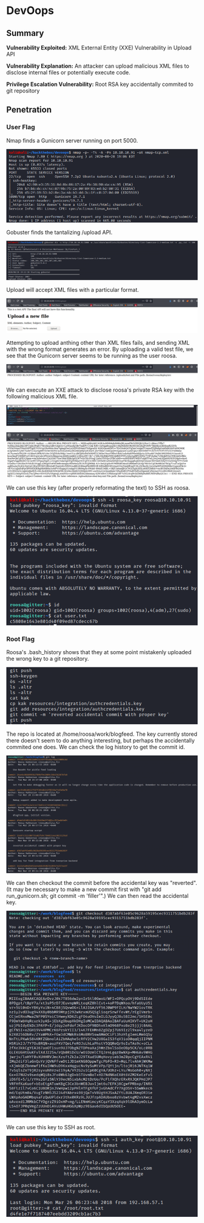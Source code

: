 # DevOops

## Summary

**Vulnerability Exploited:** XML External Entity (XXE) Vulnerability in Upload API

**Vulnerability Explanation:** An attacker can upload malicious XML files to disclose internal files or potentially execute code.

**Privilege Escalation Vulnerability:** Root RSA key accidentally commited to git repository

## Penetration

### User Flag

Nmap finds a Gunicorn server running on port 5000.

![](screenshots/nmap-tcp.png)

Gobuster finds the tantalizing /upload API.

![](screenshots/gobuster.png)

Upload will accept XML files with a particular format.

![](screenshots/upload.png)

Attempting to upload anthing other than XML files fails, and sending XML with the wrong format generates an error. By uploading a valid test file, we see that the Gunicorn server seems to be running as the user roosa.

![](screenshots/successful-upload.png)

We can execute an XXE attack to disclose roosa's private RSA key with the following malicious XML file.

![](screenshots/xxe-steal-key.png)

![](screenshots/stolen-key.png)

We can use this key (after properly reformating the text) to SSH as roosa.

![](screenshots/roosa-proof.png)

### Root Flag

Roosa's .bash_history shows that they at some point mistakenly uploaded the wrong key to a git repository.

![](screenshots/history-key.png)

The repo is located at /home/roosa/work/blogfeed. The key currently stored there doesn't seem to do anything interesting, but perhaps the accidentally commited one does. We can check the log history to get the commit id.

![](screenshots/git-log.png)

We can then checkout the commit before the accidental key was "reverted". (It may be necessary to make a new commit first with "git add run\_gunicorn.sh; git commit -m 'filler'".) We can then read the accidental key.

![](screenshots/git-checkout.png)

We can use this key to SSH as root.

![](screenshots/root-proof.png)